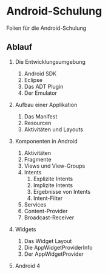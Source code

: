 Android-Schulung
================

Folien für die Android-Schulung

Ablauf
------

1. Die Entwicklungsumgebung
	1. Android SDK
	2. Eclipse
	3. Das ADT Plugin
	4. Der Emulator

2. Aufbau einer Applikation
	1. Das Manifest
	2. Resourcen
	3. Aktivitäten und Layouts

3. Komponenten in Android
	1. Aktivitäten
	2. Fragmente
	3. Views und View-Groups
	4. Intents
		1. Explizite Intents
		2. Implizite Intents
		3. Ergebnisse von Intents
		4. Intent-Filter
	5. Services
	6. Content-Provider
	7. Broadcast-Receiver

4. Widgets
	1. Das Widget Layout
	2. Die AppWidgetProviderInfo
	3. Der AppWidgetProvider

5. Android 4
